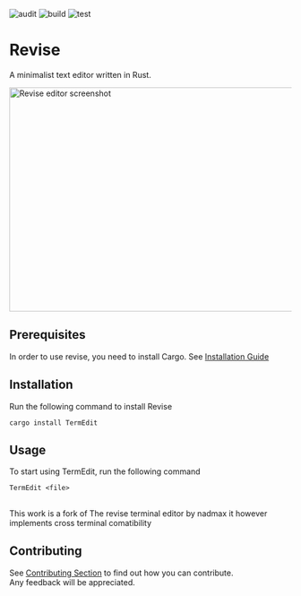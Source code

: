 ![audit](https://github.com/nadmax/revise/actions/workflows/audit.yml/badge.svg) ![build](https://github.com/nadmax/revise/actions/workflows/build.yml/badge.svg) ![test](https://github.com/nadmax/revise/actions/workflows/test.yml/badge.svg)

# Revise

A minimalist text editor written in Rust.

<img width=840 height=400 src="https://github.com/nadmax/revise/blob/master/static/revise.png?raw=true" alt="Revise editor screenshot"/>

## Prerequisites

In order to use revise, you need to install Cargo.
See [Installation Guide](https://www.rust-lang.org/tools/install)

## Installation
Run the following command to install Revise
```
cargo install TermEdit
```

## Usage
To start using TermEdit, run the following command
```
TermEdit <file>
```
## 
This work is a fork of The revise terminal editor by nadmax it however implements cross terminal comatibility


## Contributing
See [Contributing Section](https://github.com/nadmax/revise/blob/master/CONTRIBUTING.md) to find out how you can contribute.  
Any feedback will be appreciated.